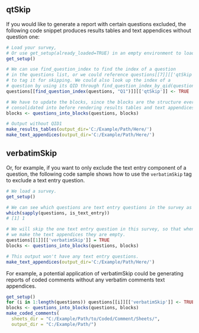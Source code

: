 ## qtSkip
If you would like to generate a report with certain questions excluded, the following 
code snippet produces results tables and text appendices without question one:

```R
# Load your survey,
# Or use get_setup(already_loaded=TRUE) in an empty environment to load a sample survey.
get_setup()

# We can use find_question_index to find the index of a question 
# in the questions list, or we could reference questions[[7]][['qtSkip']] directly
# to tag it for skipping. We could also look up the index of a 
# question by using its QID through find_question_index_by_qid(questions, "QID1").
questions[[find_question_index(questions, "Q1")]][['qtSkip']] <- TRUE

# We have to update the blocks, since the blocks are the structure everything is 
# consolidated into before rendering results tables and text appendices.
blocks <- questions_into_blocks(questions, blocks)

# Output without QID1
make_results_tables(output_dir='C:/Example/Path/Here/')
make_text_appendices(output_dir='C:/Example/Path/Here/')
```

## verbatimSkip

Or, for example, if you want to only exclude the text entry component 
of a question, the following code sample shows how to use the 
`verbatimSkip` tag to exclude a text entry question. 
```R
# We load a survey. 
get_setup()

# We can see which questions are text entry questions in the survey as follows.
which(sapply(questions, is_text_entry))
# [1] 1

# We will skip the one text entry question in this survey, so that when 
# we make the text appendices they are empty. 
questions[[1]][['verbatimSkip']] = TRUE
blocks <- questions_into_blocks(questions, blocks)

# This output won't have any text entry questions.
make_text_appendices(output_dir='C:/Example/Path/Here/')
```

For example, a potential application of verbatimSkip could be generating reports
of coded comments without any verbatim comments text appendices. 
```R
get_setup()
for (i in 1:length(questions)) questions[[i]][['verbatimSkip']] <- TRUE
blocks <- questions_into_blocks(questions, blocks)
make_coded_comments(
  sheets_dir = "C:/Example/Path/to/Coded/Comment/Sheets/", 
  output_dir = "C:/Example/Path/")
```